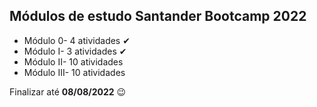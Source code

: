 ## Módulos de estudo Santander Bootcamp 2022 



- Módulo 0- 4 atividades ✔
- Módulo I- 3 atividades ✔
- Módulo II- 10 atividades
- Módulo III- 10 atividades 





Finalizar até  **08/08/2022**  :wink:

